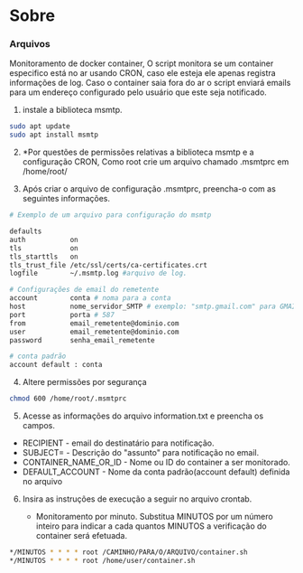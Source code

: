 # Sobre
### Arquivos
Monitoramento de docker container, O script monitora se um container especifico está no ar usando CRON, caso ele esteja ele apenas registra informações de log.
Caso o container saia fora do ar o script enviará emails para um endereço configurado pelo usuário que este seja notificado.

1. instale a biblioteca msmtp.

```bash
sudo apt update
sudo apt install msmtp
```

2. *Por questões de permissões relativas a biblioteca msmtp e a configuração CRON, Como root crie um arquivo chamado .msmtprc em /home/root/


3. Após criar o arquivo de configuração .msmtprc, preencha-o com as seguintes informações.

```bash
# Exemplo de um arquivo para configuração do msmtp

defaults
auth           on
tls            on
tls_starttls   on
tls_trust_file /etc/ssl/certs/ca-certificates.crt
logfile        ~/.msmtp.log #arquivo de log.

# Configurações de email do remetente
account        conta # noma para a conta
host           nome_servidor_SMTP # exemplo: "smtp.gmail.com" para GMAIL ou "smtp-mail.outlook.com" para MICROSOFT
port           porta # 587
from           email_remetente@dominio.com
user           email_remetente@dominio.com
password       senha_email_remetente

# conta padrão
account default : conta
```

4. Altere permissões por segurança

```bash
chmod 600 /home/root/.msmtprc
```

5. Acesse as informações do arquivo information.txt e preencha os campos.
- RECIPIENT - email do destinatário para notificação.
- SUBJECT= - Descrição do "assunto" para notificação no email.
- CONTAINER_NAME_OR_ID - Nome ou ID do container a ser monitorado.
- DEFAULT_ACCOUNT - Nome da conta padrão(account default) definida no arquivo 

6. Insira as instruções de execução a seguir no arquivo crontab.

    - Monitoramento por minuto. Substitua MINUTOS por um número inteiro para indicar a cada quantos MINUTOS a verificação do container será efetuada.

```bash
*/MINUTOS * * * * root /CAMINHO/PARA/O/ARQUIVO/container.sh
*/MINUTOS * * * * root /home/user/container.sh
```